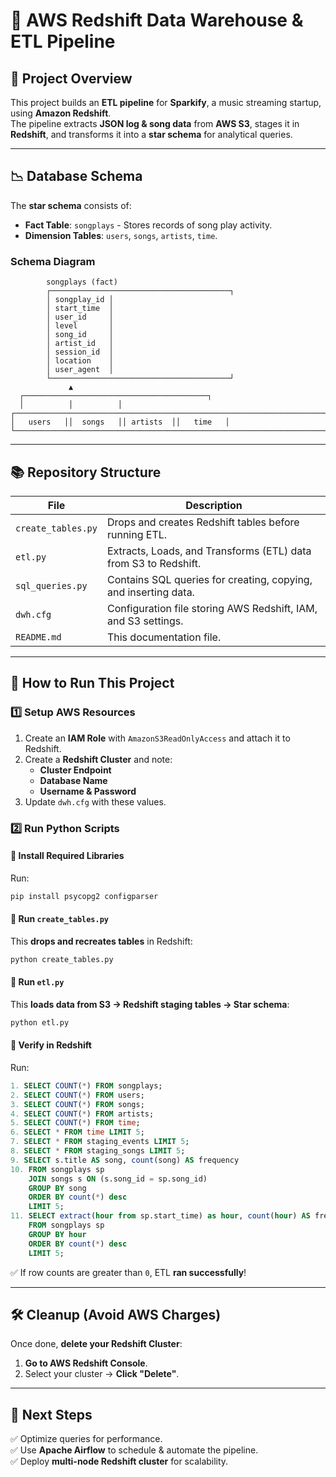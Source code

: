 # 🚀 AWS Redshift Data Warehouse & ETL Pipeline

## **💌 Project Overview**
This project builds an **ETL pipeline** for **Sparkify**, a music streaming startup, using **Amazon Redshift**.  
The pipeline extracts **JSON log & song data** from **AWS S3**, stages it in **Redshift**, and transforms it into a **star schema** for analytical queries.  

---

## **📉 Database Schema**
The **star schema** consists of:
- **Fact Table**: `songplays` - Stores records of song play activity.
- **Dimension Tables**: `users`, `songs`, `artists`, `time`.

### **Schema Diagram**
```
        songplays (fact)
        ┌────────────────────────────────────────┐
        │ songplay_id │
        │ start_time  │
        │ user_id     │
        │ level       │
        │ song_id     │
        │ artist_id   │
        │ session_id  │
        │ location    │
        │ user_agent  │
        └────────────────────────────────────────┘
             ▲  
  ┌─────────────────────────────────────────┐
  │          │          │
┌────────────────────────────────────────────────────────────────────────┐
│   users   ││  songs   ││ artists  ││   time   │
└────────────────────────────────────────────────────────────────────────┘
```

---

## **📚 Repository Structure**
| File | Description |
|------|------------|
| `create_tables.py` | Drops and creates Redshift tables before running ETL. |
| `etl.py` | Extracts, Loads, and Transforms (ETL) data from S3 to Redshift. |
| `sql_queries.py` | Contains SQL queries for creating, copying, and inserting data. |
| `dwh.cfg` | Configuration file storing AWS Redshift, IAM, and S3 settings. |
| `README.md` | This documentation file. |

---

## **💼 How to Run This Project**

### **1️⃣ Setup AWS Resources**
1. Create an **IAM Role** with `AmazonS3ReadOnlyAccess` and attach it to Redshift.
2. Create a **Redshift Cluster** and note:
   - **Cluster Endpoint**
   - **Database Name**
   - **Username & Password**
3. Update `dwh.cfg` with these values.

### **2️⃣ Run Python Scripts**
#### **🔹 Install Required Libraries**
Run:
```bash
pip install psycopg2 configparser
```

#### **🔹 Run `create_tables.py`**
This **drops and recreates tables** in Redshift:
```bash
python create_tables.py
```

#### **🔹 Run `etl.py`**
This **loads data from S3 → Redshift staging tables → Star schema**:
```bash
python etl.py
```

#### **🔹 Verify in Redshift**
Run:
```sql
1. SELECT COUNT(*) FROM songplays;
2. SELECT COUNT(*) FROM users;
3. SELECT COUNT(*) FROM songs;
4. SELECT COUNT(*) FROM artists;
5. SELECT COUNT(*) FROM time;
6. SELECT * FROM time LIMIT 5;
7. SELECT * FROM staging_events LIMIT 5;
8. SELECT * FROM staging_songs LIMIT 5;
9. SELECT s.title AS song, count(song) AS frequency 
10. FROM songplays sp 
    JOIN songs s ON (s.song_id = sp.song_id) 
    GROUP BY song
    ORDER BY count(*) desc
    LIMIT 5;
11. SELECT extract(hour from sp.start_time) as hour, count(hour) AS frequency
    FROM songplays sp
    GROUP BY hour
    ORDER BY count(*) desc
    LIMIT 5;


```
✅ If row counts are greater than `0`, ETL **ran successfully**!

---

## **🛠️ Cleanup (Avoid AWS Charges)**
Once done, **delete your Redshift Cluster**:
1. **Go to AWS Redshift Console**.
2. Select your cluster → **Click "Delete"**.

---

## **🚀 Next Steps**
✅ Optimize queries for performance.  
✅ Use **Apache Airflow** to schedule & automate the pipeline.  
✅ Deploy **multi-node Redshift cluster** for scalability.  



